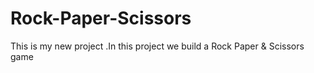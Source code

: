 # Rock-Paper-Scissors
This is my new project .In this project we build a Rock Paper &amp; Scissors game 
